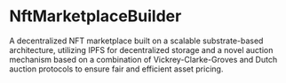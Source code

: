 # NftMarketplaceBuilder
A decentralized NFT marketplace built on a scalable substrate-based architecture, utilizing IPFS for decentralized storage and a novel auction mechanism based on a combination of Vickrey-Clarke-Groves and Dutch auction protocols to ensure fair and efficient asset pricing.
